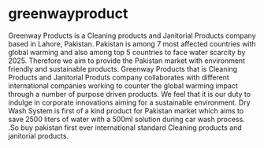 # greenwayproduct
Greenway Products is a Cleaning products and Janitorial Products company based in Lahore, Pakistan. Pakistan is among 7 most affected countries with global warming and also among top 5 countries to face water scarcity by 2025. Therefore we aim to provide the Pakistan market with environment friendly and sustainable products. Greenway Products that is Cleaning Products and Janitorial Produts company collaborates with different international companies working to counter the global warming impact through a number of purpose driven products. We feel that it is our duty to indulge in corporate innovations aiming for a sustainable environment. Dry Wash System is first of a kind product for Pakistan market which aims to save 2500 liters of water with a 500ml solution during car wash process.  .So buy pakistan first ever international standard Cleaning products and janitorial products.
